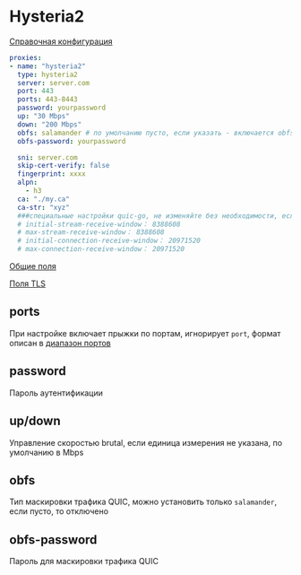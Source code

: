# Hysteria2

[Справочная конфигурация](https://hysteria.network/zh/docs/advanced-usage/#%e5%ae%a2%e6%88%b7%e7%ab%af)

```{.yaml linenums="1"}
proxies:
- name: "hysteria2"
  type: hysteria2
  server: server.com
  port: 443
  ports: 443-8443
  password: yourpassword
  up: "30 Mbps"
  down: "200 Mbps"
  obfs: salamander # по умолчанию пусто, если указать - включается obfs, в настоящее время поддерживается только salamander
  obfs-password: yourpassword

  sni: server.com
  skip-cert-verify: false
  fingerprint: xxxx
  alpn:
    - h3
  ca: "./my.ca"
  ca-str: "xyz"
  ###специальные настройки quic-go, не изменяйте без необходимости, если не знаете, что делаете###
  # initial-stream-receive-window： 8388608
  # max-stream-receive-window： 8388608
  # initial-connection-receive-window： 20971520
  # max-connection-receive-window： 20971520
```

[Общие поля](./index.md)

[Поля TLS](./tls.md)

## ports

При настройке включает прыжки по портам, игнорирует `port`, формат описан в [диапазон портов](../../handbook/syntax.md#_14)

## password

Пароль аутентификации

## up/down

Управление скоростью brutal, если единица измерения не указана, по умолчанию в Mbps

## obfs

Тип маскировки трафика QUIC, можно установить только `salamander`, если пусто, то отключено

## obfs-password

Пароль для маскировки трафика QUIC 